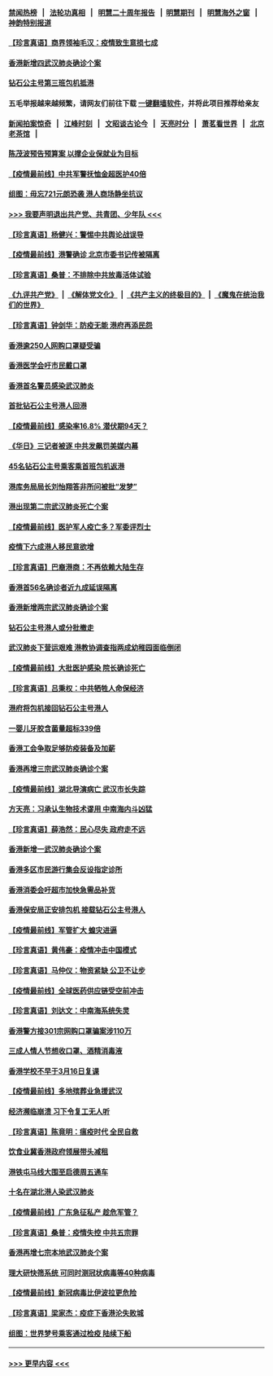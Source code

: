 #### [禁闻热榜](热点新闻.md?=0)  &nbsp;&nbsp;|&nbsp;&nbsp; [法轮功真相](https://github.com/gfw-breaker/truth/blob/master/README.md?=0) &nbsp;&nbsp;|&nbsp;&nbsp; [明慧二十周年报告](https://github.com/gfw-breaker/mh-reports/blob/master/README.md?=0) &nbsp;&nbsp;|&nbsp;&nbsp;[明慧期刊](https://github.com/gfw-breaker/mh-qikan) &nbsp;&nbsp;|&nbsp;&nbsp; [明慧海外之窗](https://github.com/gfw-breaker/mh-news/blob/master/README.md?=0) &nbsp;&nbsp;|&nbsp;&nbsp; [神韵特别报道](https://github.com/gfw-breaker/mh-news/blob/master/shenyun.md?=0)
#### [【珍言真语】商界领袖毛汉：疫情致生意损七成](../pages/nsc415/n11890348.md?t=02241601) 
#### [香港新增四武汉肺炎确诊个案](../pages/nsc415/n11890610.md?t=02241601) 
#### [钻石公主号第三班包机抵港](../pages/nsc415/n11890645.md?t=02241601) 
#### 五毛举报越来越频繁，请网友们前往下载 [一键翻墙软件](https://github.com/gfw-breaker/ssr-accounts)，并将此项目推荐给亲友
#### [新闻拍案惊奇](https://github.com/gfw-breaker/banned-news/blob/master/pages/link4.md) &nbsp;&nbsp;|&nbsp;&nbsp; [江峰时刻](https://github.com/gfw-breaker/banned-news/blob/master/pages/link4.md) &nbsp;&nbsp;|&nbsp;&nbsp; [文昭谈古论今](https://github.com/gfw-breaker/banned-news/blob/master/pages/link4.md) &nbsp;&nbsp;|&nbsp;&nbsp; [天亮时分](https://github.com/gfw-breaker/banned-news/blob/master/pages/link4.md) &nbsp;&nbsp;|&nbsp;&nbsp; [萧茗看世界](https://github.com/gfw-breaker/banned-news/blob/master/pages/link4.md) &nbsp;&nbsp;|&nbsp;&nbsp; [北京老茶馆](https://github.com/gfw-breaker/banned-news/blob/master/pages/link4.md) &nbsp;&nbsp;|&nbsp;&nbsp; 
#### [陈茂波预告预算案 以撑企业保就业为目标](../pages/nsc415/n11890574.md?t=02241601) 
#### [【疫情最前线】中共军警抚恤金超医护40倍](../pages/nsc415/n11890458.md?t=02241601) 
#### [组图：毋忘721元朗恐袭 港人商场静坐抗议](../pages/nsc415/n11876882.md?t=02241601) 
#### [>>> 我要声明退出共产党、共青团、少年队 <<<](https://github.com/begood0513/goodnews/blob/master/quit/letter.md) 
#### [【珍言真语】杨健兴：警惕中共舆论战误导](../pages/nsc415/n11888131.md?t=02241601) 
#### [【疫情最前线】港警确诊 北京市委书记传被隔离](../pages/nsc415/n11886872.md?t=02241601) 
#### [【珍言真语】桑普：不排除中共放毒活体试验](../pages/nsc415/n11886832.md?t=02241601) 
#### [《九评共产党》](https://github.com/begood0513/9ping.md/blob/master/README.md) &nbsp;|&nbsp; [《解体党文化》](../../../../jtdwh.md/blob/master/README.md)  &nbsp;|&nbsp; [《共产主义的终极目的》](../../../../gczydzjmd.md/blob/master/README.md) &nbsp;|&nbsp; [《魔鬼在统治我们的世界》](../../../../mgztzwmdsj.md/blob/master/README.md) 
#### [【珍言真语】钟剑华：防疫无能 港府再添民怨](../pages/nsc415/n11884504.md?t=02241601) 
#### [香港逾250人网购口罩疑受骗](../pages/nsc415/n11884388.md?t=02241601) 
#### [香港医学会吁市民戴口罩](../pages/nsc415/n11884367.md?t=02241601) 
#### [香港首名警员感染武汉肺炎](../pages/nsc415/n11884357.md?t=02241601) 
#### [首批钻石公主号港人回港](../pages/nsc415/n11884333.md?t=02241601) 
#### [【疫情最前线】感染率16.8% 潜伏期94天？](../pages/nsc415/n11884256.md?t=02241601) 
#### [《华日》三记者被逐 中共发飙罚美媒内幕](../pages/nsc415/n11884184.md?t=02241601) 
#### [45名钻石公主号乘客乘首班包机返港](../pages/nsc415/n11881770.md?t=02241601) 
#### [港库务局局长刘怡翔答非所问被批“发梦”](../pages/nsc415/n11881752.md?t=02241601) 
#### [港出现第二宗武汉肺炎死亡个案](../pages/nsc415/n11881736.md?t=02241601) 
#### [【疫情最前线】医护军人疫亡多？军委评烈士](../pages/nsc415/n11881655.md?t=02241601) 
#### [疫情下六成港人移民意欲增](../pages/nsc415/n11881699.md?t=02241601) 
#### [【珍言真语】巴裔港商：不再依赖大陆生存](../pages/nsc415/n11881126.md?t=02241601) 
#### [香港首56名确诊者近九成延误隔离](../pages/nsc415/n11879079.md?t=02241601) 
#### [香港新增两宗武汉肺炎确诊个案](../pages/nsc415/n11879064.md?t=02241601) 
#### [钻石公主号港人或分批撤走](../pages/nsc415/n11879029.md?t=02241601) 
#### [武汉肺炎下营运艰难 港教协调查指两成幼稚园面临倒闭](../pages/nsc415/n11878989.md?t=02241601) 
#### [【疫情最前线】大批医护感染 院长确诊死亡](../pages/nsc415/n11878595.md?t=02241601) 
#### [【珍言真语】吕秉权：中共牺牲人命保经济](../pages/nsc415/n11878390.md?t=02241601) 
#### [港府将包机接回钻石公主号港人](../pages/nsc415/n11876352.md?t=02241601) 
#### [一婴儿牙胶含菌量超标339倍](../pages/nsc415/n11876336.md?t=02241601) 
#### [香港工会争取足够防疫装备及加薪](../pages/nsc415/n11876313.md?t=02241601) 
#### [香港再增三宗武汉肺炎确诊个案](../pages/nsc415/n11876297.md?t=02241601) 
#### [【疫情最前线】湖北导演病亡 武汉市长失踪](../pages/nsc415/n11876272.md?t=02241601) 
#### [方天亮：习承认生物技术谬用 中南海内斗凶猛](../pages/nsc415/n11873679.md?t=02241601) 
#### [【珍言真语】薛浩然：民心尽失 政府走不远](../pages/nsc415/n11875838.md?t=02241601) 
#### [香港新增一武汉肺炎确诊个案](../pages/nsc415/n11874044.md?t=02241601) 
#### [香港多区市民游行集会反设指定诊所](../pages/nsc415/n11874017.md?t=02241601) 
#### [香港消委会吁超市加快急需品补货](../pages/nsc415/n11874003.md?t=02241601) 
#### [香港保安局正安排包机 接载钻石公主号港人](../pages/nsc415/n11873932.md?t=02241601) 
#### [【疫情最前线】军管扩大 蝗灾进逼](../pages/nsc415/n11873780.md?t=02241601) 
#### [【珍言真语】黄伟豪：疫情冲击中国模式](../pages/nsc415/n11873482.md?t=02241601) 
#### [【珍言真语】马仲仪：物资紧缺 公卫不让步](../pages/nsc415/n11872315.md?t=02241601) 
#### [【疫情最前线】全球医药供应链受空前冲击](../pages/nsc415/n11869614.md?t=02241601) 
#### [【珍言真语】刘达文：中南海系统失灵](../pages/nsc415/n11869465.md?t=02241601) 
#### [香港警方接301宗网购口罩骗案涉110万](../pages/nsc415/n11867572.md?t=02241601) 
#### [三成人情人节想收口罩、酒精消毒液](../pages/nsc415/n11867523.md?t=02241601) 
#### [香港学校不早于3月16日复课](../pages/nsc415/n11867498.md?t=02241601) 
#### [【疫情最前线】多地殡葬业急援武汉](../pages/nsc415/n11866914.md?t=02241601) 
#### [经济濒临崩溃 习下令复工无人听](../pages/nsc415/n11867269.md?t=02241601) 
#### [【珍言真语】陈竟明：瘟疫时代 全民自救](../pages/nsc415/n11866765.md?t=02241601) 
#### [饮食业冀香港政府领展带头减租](../pages/nsc415/n11864876.md?t=02241601) 
#### [港铁屯马线大围至启德周五通车](../pages/nsc415/n11864842.md?t=02241601) 
#### [十名在湖北港人染武汉肺炎](../pages/nsc415/n11864807.md?t=02241601) 
#### [【疫情最前线】广东急征私产 趁危军管？](../pages/nsc415/n11864205.md?t=02241601) 
#### [【珍言真语】桑普：疫情失控 中共五宗罪](../pages/nsc415/n11864157.md?t=02241601) 
#### [香港再增七宗本地武汉肺炎个案](../pages/nsc415/n11862405.md?t=02241601) 
#### [理大研快筛系统 可同时测冠状病毒等40种病毒](../pages/nsc415/n11862376.md?t=02241601) 
#### [【疫情最前线】新冠病毒比伊波拉更危险](../pages/nsc415/n11862199.md?t=02241601) 
#### [【珍言真语】梁家杰：疫症下香港沦失败城](../pages/nsc415/n11861588.md?t=02241601) 
#### [组图：世界梦号乘客通过检疫 陆续下船](../pages/nsc415/n11858302.md?t=02241601) 

----
#### [ >>> 更早内容 <<< ](../indexes/nsc415-earlier.md)
